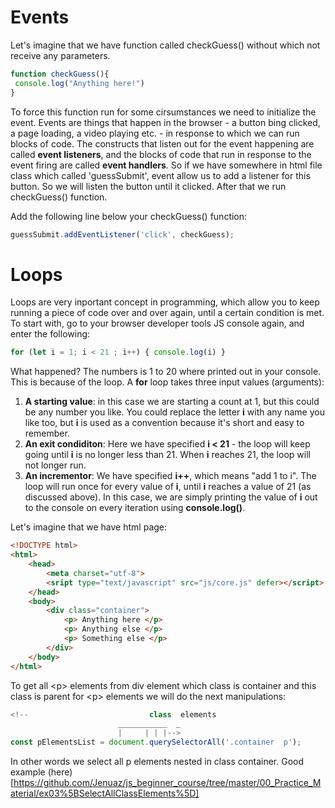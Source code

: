# Events

Let's imagine that we have function called checkGuess() without which not receive any
parameters.
```javascript
function checkGuess(){
 console.log("Anything here!")
}
```
To force this function run for some cirsumstances we need to initialize the event. 
Events are things that happen in the browser - a button bing clicked, a page loading,
 a video playing etc. - in response to which we can run blocks of code. The constructs
that listen out for the event happening are called **event listeners**, and the blocks
of code that run in response to the event firing are called **event handlers**.
So if we have somewhere in html file class which called 'guessSubmit', event allow us
to add a listener for this button. So we will listen the button until it clicked.
After that we run checkGuess() function.

Add the following line below your checkGuess() function:
```javascript
guessSubmit.addEventListener('click', checkGuess);
```
# Loops

Loops are very inportant concept in programming, which allow you to keep running a piece
of code over and over again, until a certain condition is met. 
To start with, go to your browser developer tools JS console again, and enter the following:
```javascript
for (let i = 1; i < 21 ; i++) { console.log(i) }
```
What happened? The numbers is 1 to 20 where printed out in your console. This is because
of the loop. A **for** loop takes three input values (arguments):

1. **A starting value**:  in this case we are starting a count at 1, but this could be any
number you like. You could replace the letter **i** with any name you like too, but **i**
is used as a convention because it's short and easy to remember.
2. **An exit condiditon**: Here we have specified **i < 21** - the loop will keep going
until **i** is no longer less than 21. When **i** reaches 21, the loop will not longer run.
3. **An incrementor**: We have specified **i++**, which means "add 1 to i". The loop will
run once for every value of **i**, until **i** reaches a value of 21 (as discussed above).
In this case, we are simply printing the value of **i** out to the console on every iteration
using **console.log()**.


Let's imagine that we have html page:
```html
<!DOCTYPE html>
<html>
	<head>
		<meta charset="utf-8">
		<sript type="text/javascript" src="js/core.js" defer></script>
	</head>
	<body>
		<div class="container">
			<p> Anything here </p>
			<p> Anything else </p>
			<p> Something else </p>
		</div>
	</body>
</html>
```
To get all \<p> elements from div element which class is container and this class is parent for
\<p> elements we will do the next manipulations:
```javascript
<!--						   class  elements
 						___________  _
						|	  | | |-->
const pElementsList = document.querySelectorAll('.container  p');
```
In other words we select all p elements nested in class container.
Good example (here)[https://github.com/Jenuaz/js_beginner_course/tree/master/00_Practice_Material/ex03%5BSelectAllClassElements%5D]
